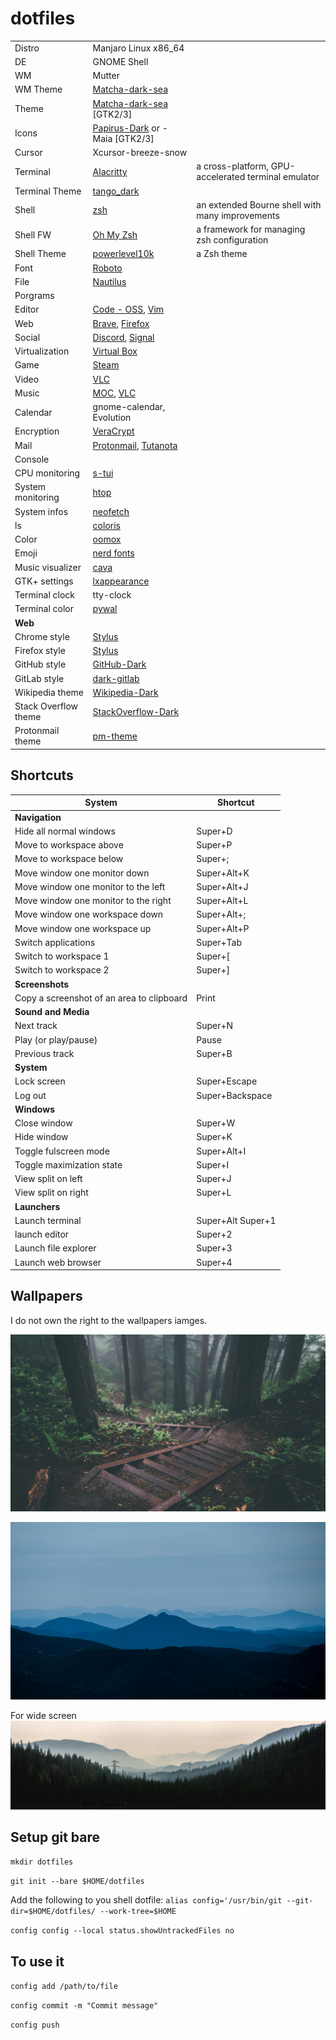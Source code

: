 # dotfiles

|  |  |  |
|---|---|---|
| Distro   | Manjaro Linux x86_64 | |
| DE | GNOME Shell | |
| WM | Mutter | |
| WM Theme | [Matcha-dark-sea](https://github.com/vinceliuice/Matcha-gtk-theme) |   |
| Theme | [Matcha-dark-sea](https://github.com/vinceliuice/Matcha-gtk-theme) \[GTK2/3\] |   |
| Icons | [Papirus-Dark](https://github.com/PapirusDevelopmentTeam/papirus-icon-theme) or -Maia \[GTK2/3\] |   |
| Cursor | Xcursor-breeze-snow |   |
| Terminal | [Alacritty](https://github.com/alacritty/alacritty) | a cross-platform, GPU-accelerated terminal emulator |
| Terminal Theme | [tango_dark](https://github.com/eendroroy/alacritty-theme) |  |
| Shell | [zsh](http://www.zsh.org/) | an extended Bourne shell with many improvements |
| Shell FW | [Oh My Zsh](https://github.com/ohmyzsh/ohmyzsh) | a framework for managing zsh configuration |
| Shell Theme | [powerlevel10k](https://github.com/romkatv/powerlevel10k) | a Zsh theme |
| Font | [Roboto](https://fonts.google.com/specimen/Roboto) |  |
| File | [Nautilus](https://github.com/GNOME/nautilus) |  |
| Porgrams |  |  |
| Editor | [Code - OSS](https://code.visualstudio.com/), [Vim](https://github.com/vim/vim) |  |
| Web | [Brave](https://brave.com/), [Firefox](https://www.mozilla.org/en-US/firefox/new/) |  |
| Social | [Discord](https://discord.com/), [Signal](https://signal.org/) |  |
| Virtualization | [Virtual Box](https://www.virtualbox.org/) |  |
| Game | [Steam](https://store.steampowered.com/) |  |
| Video | [VLC](https://www.videolan.org/vlc/) |  |
| Music | [MOC](https://wiki.archlinux.org/index.php/MOC), [VLC](https://www.videolan.org/vlc/) |  |
| Calendar | gnome-calendar, Evolution |  |
| Encryption | [VeraCrypt](https://github.com/veracrypt/VeraCrypt) |  |
| Mail | [Protonmail](https://protonmail.com/), [Tutanota](https://tutanota.com/) |  |
| Console |  |  |
| CPU monitoring | [s-tui](https://github.com/amanusk/s-tui) |  |
| System monitoring | [htop](https://github.com/hishamhm/htop) |  |
| System infos | [neofetch](https://github.com/dylanaraps/neofetch) |  |
| ls | [coloris](https://github.com/athityakumar/colorls) |  |
| Color | [oomox](https://github.com/themix-project/oomox) |  |
| Emoji | [nerd fonts](https://github.com/ryanoasis/nerd-fonts) |  |
| Music visualizer | [cava](https://github.com/karlstav/cava) |  |
| GTK+ settings | [lxappearance]() |  |
| Terminal clock | tty-clock |  |
| Terminal color | [pywal](https://github.com/dylanaraps/pywal) |  |
| **Web** |  |  |
| Chrome style | [Stylus](https://chrome.google.com/webstore/detail/stylus/clngdbkpkpeebahjckkjfobafhncgmne) |  |
| Firefox style | [Stylus](https://addons.mozilla.org/en-US/firefox/addon/styl-us/) |  |
| GitHub style | [GitHub-Dark](https://github.com/StylishThemes/GitHub-Dark) |  |
| GitLab style | [dark-gitlab](https://gitlab.com/Avinash-Bhat/dark-gitlab) |  |
| Wikipedia theme | [Wikipedia-Dark](https://github.com/StylishThemes/Wikipedia-Dark) |  |
| Stack Overflow theme | [StackOverflow-Dark](https://github.com/StylishThemes/StackOverflow-Dark) |  |
| Protonmail theme | [pm-theme](https://github.com/amdelamar/pm-theme) |  |

## Shortcuts

| System | Shortcut |
|---|---|
| **Navigation** |  |
| Hide all normal windows | Super+D |
| Move to workspace above | Super+P |
| Move to workspace below | Super+; |
| Move window one monitor down | Super+Alt+K |
| Move window one monitor to the left | Super+Alt+J |
| Move window one monitor to the right | Super+Alt+L |
| Move window one workspace down | Super+Alt+; |
| Move window one workspace up | Super+Alt+P |
| Switch applications | Super+Tab |
| Switch to workspace 1 | Super+[ |
| Switch to workspace 2 | Super+] |
| **Screenshots** |  |
| Copy a screenshot of an area to clipboard | Print |
| **Sound and Media** |  |
| Next track | Super+N |
| Play (or play/pause) | Pause |
| Previous track | Super+B |
| **System** |  |
| Lock screen | Super+Escape |
| Log out | Super+Backspace |
| **Windows** |  |
| Close window | Super+W |
| Hide window | Super+K |
| Toggle fulscreen mode | Super+Alt+I |
| Toggle maximization state | Super+I |
| View split on left | Super+J |
| View split on right | Super+L |
| **Launchers** |  |
| Launch terminal | Super+Alt Super+1 |
| launch editor | Super+2 |
| Launch file explorer | Super+3 |
| Launch web browser | Super+4 |

## Wallpapers

I do not own the right to the wallpapers iamges.

![](Pictures/Wallpapers/forest.jpg)

![](Pictures/Wallpapers/dc-cavalleri.jpg)

For wide screen
![](Pictures/Wallpapers/_smokefilledsnoqualmievalley.jpg)

## Setup git bare

`mkdir dotfiles`

`git init --bare $HOME/dotfiles`

Add the following to you shell dotfile: `alias config='/usr/bin/git --git-dir=$HOME/dotfiles/ --work-tree=$HOME`

`config config --local status.showUntrackedFiles no`

## To use it

`config add /path/to/file`

`config commit -m "Commit message"`

`config push`
